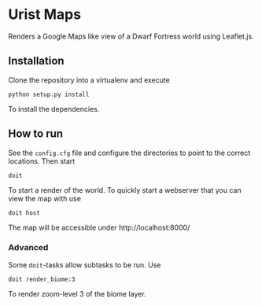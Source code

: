 Urist Maps
==========

Renders a Google Maps like view of a Dwarf Fortress world using Leaflet.js.

Installation
------------

Clone the repository into a virtualenv and execute

    python setup.py install

To install the dependencies.

How to run
----------

See the `config.cfg` file and configure the directories to point to the correct locations. Then start 

    doit

To start a render of the world. To quickly start a webserver that you can view the map with
use

    doit host

The map will be accessible under http://localhost:8000/

### Advanced

Some `doit`-tasks allow subtasks to be run. Use

    doit render_biome:3

To render zoom-level 3 of the biome layer.

